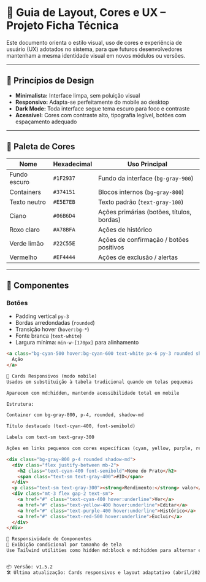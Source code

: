 # 🎨 Guia de Layout, Cores e UX – Projeto Ficha Técnica

Este documento orienta o estilo visual, uso de cores e experiência de usuário (UX) adotados no sistema, para que futuros desenvolvedores mantenham a mesma identidade visual em novos módulos ou versões.

---

## 🎯 Princípios de Design

- **Minimalista:** Interface limpa, sem poluição visual  
- **Responsivo:** Adapta-se perfeitamente do mobile ao desktop  
- **Dark Mode:** Toda interface segue tema escuro para foco e contraste  
- **Acessível:** Cores com contraste alto, tipografia legível, botões com espaçamento adequado  

---

## 🎨 Paleta de Cores

| Nome           | Hexadecimal   | Uso Principal                                 |
|----------------|---------------|-----------------------------------------------|
| Fundo escuro   | `#1F2937`     | Fundo da interface (`bg-gray-900`)            |
| Containers     | `#374151`     | Blocos internos (`bg-gray-800`)               |
| Texto neutro   | `#E5E7EB`     | Texto padrão (`text-gray-100`)                |
| Ciano          | `#06B6D4`     | Ações primárias (botões, títulos, bordas)     |
| Roxo claro     | `#A78BFA`     | Ações de histórico                            |
| Verde limão    | `#22C55E`     | Ações de confirmação / botões positivos       |
| Vermelho       | `#EF4444`     | Ações de exclusão / alertas                   |

---

## 🔘 Componentes

### Botões

- Padding vertical `py-3`
- Bordas arredondadas (`rounded`)
- Transição hover (`hover:bg-*`)
- Fonte branca (`text-white`)
- Largura mínima: `min-w-[170px]` para alinhamento

```html
<a class="bg-cyan-500 hover:bg-cyan-600 text-white px-6 py-3 rounded shadow">
  Ação
</a>

📱 Cards Responsivos (modo mobile)
Usados em substituição à tabela tradicional quando em telas pequenas

Aparecem com md:hidden, mantendo acessibilidade total em mobile

Estrutura:

Container com bg-gray-800, p-4, rounded, shadow-md

Título destacado (text-cyan-400, font-semibold)

Labels com text-sm text-gray-300

Ações em links pequenos com cores específicas (cyan, yellow, purple, red)

<div class="bg-gray-800 p-4 rounded shadow-md">
  <div class="flex justify-between mb-2">
    <h2 class="text-cyan-400 font-semibold">Nome do Prato</h2>
    <span class="text-sm text-gray-400">#ID</span>
  </div>
  <p class="text-sm text-gray-300"><strong>Rendimento:</strong> valor</p>
  <div class="mt-3 flex gap-2 text-sm">
    <a href="#" class="text-cyan-400 hover:underline">Ver</a>
    <a href="#" class="text-yellow-400 hover:underline">Editar</a>
    <a href="#" class="text-purple-400 hover:underline">Histórico</a>
    <a href="#" class="text-red-500 hover:underline">Excluir</a>
  </div>
</div>

📐 Responsividade de Componentes
📌 Exibição condicional por tamanho de tela
Use Tailwind utilities como hidden md:block e md:hidden para alternar entre versões mobile e desktop dos componentes (como cards e tabelas).


📦 Versão: v1.5.2
🛠️ Última atualização: Cards responsivos e layout adaptativo (abril/2025)